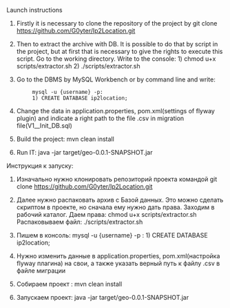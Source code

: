 Launch instructions
1) Firstly it is necessary to clone the repository of the project by
    git clone https://github.com/G0yter/Ip2Location.git
2) Then to extract the archive with DB. It is possible to do that by script in the project, but at first that is necessary to give the rights to execute this script.
        Go to the working directory. Write to the console:
            1) chmod u+x scripts/extractor.sh
            2) ./scripts/extractor.sh            
3) Go to the DBMS by MySQL Workbench or by command line and write:

            mysql -u {username} -p:
            1) CREATE DATABASE ip2location;
            
4) Change the data in application.properties, pom.xml(settings of flyway plugin) and indicate a right path to the file .csv in migration file(V1__Init_DB.sql)
5) Build the project: mvn clean install
6) Run IT: java -jar target/geo-0.0.1-SNAPSHOT.jar

               


Инструкция к запуску:
1) Изначально нужно клонировать репозиторий проекта командой
    git clone https://github.com/G0yter/Ip2Location.git
2) Далее нужно распаковать архив с Базой данных. Это можно сделать скриптом в проекте, но сначала ему нужно дать права.
    Заходим в рабочий каталог. Даем права: 
            chmod u+x scripts/extractor.sh
                               Распаковываем файл:
            ./scripts/extractor.sh
3) Пишем в консоль:
            mysql -u {username} -p :
            1) CREATE DATABASE ip2location;
            
4) Нужно изменить данные в application.properties, pom.xml(настройка flyway плагина) на свои, а также указать верный путь к файлу .csv в файле миграции               
5) Собираем проект : mvn clean install
6) Запускаем проект: java -jar target/geo-0.0.1-SNAPSHOT.jar
